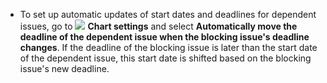 * To set up automatic updates of start dates and deadlines for dependent issues, go to ![](../../_assets/tracker/svg/gantt-settings-button.svg)&nbsp;**Chart settings** and select **Automatically move the deadline of the dependent issue when the blocking issue's deadline changes**. If the deadline of the blocking issue is later than the start date of the dependent issue, this start date is shifted based on the blocking issue's new deadline.
